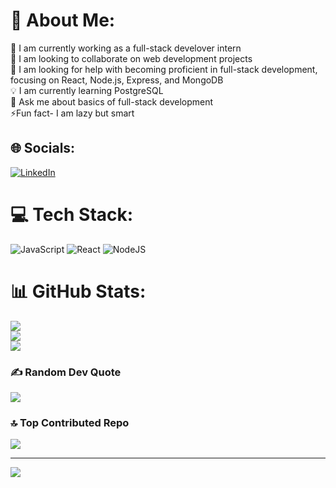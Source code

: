 # 💫 About Me:
🔭 I am currently working as a full-stack develover intern<br>👥 I am looking to collaborate on web development projects<br>🤝 I am looking for help with becoming proficient in full-stack development, focusing on React, Node.js, Express, and MongoDB<br>💡 I am currently learning PostgreSQL <br>💬 Ask me about basics of full-stack development <br>⚡Fun fact- I am lazy but smart<br>


## 🌐 Socials:
[![LinkedIn](https://img.shields.io/badge/LinkedIn-%230077B5.svg?logo=linkedin&logoColor=white)](https://linkedin.com/in/nabina-mangrati-62a03a238) 

# 💻 Tech Stack:
![JavaScript](https://img.shields.io/badge/javascript-%23323330.svg?style=flat&logo=javascript&logoColor=%23F7DF1E) ![React](https://img.shields.io/badge/react-%2320232a.svg?style=flat&logo=react&logoColor=%2361DAFB) ![NodeJS](https://img.shields.io/badge/node.js-6DA55F?style=flat&logo=node.js&logoColor=white)
# 📊 GitHub Stats:
![](https://github-readme-stats.vercel.app/api?username=nabinamangrati&theme=blue_navy&hide_border=false&include_all_commits=true&count_private=true)<br/>
![](https://github-readme-streak-stats.herokuapp.com/?user=nabinamangrati&theme=blue_navy&hide_border=false)<br/>
![](https://github-readme-stats.vercel.app/api/top-langs/?username=nabinamangrati&theme=blue_navy&hide_border=false&include_all_commits=true&count_private=true&layout=compact)

### ✍️ Random Dev Quote
![](https://quotes-github-readme.vercel.app/api?type=horizontal&theme=merko)

### 🔝 Top Contributed Repo
![](https://github-contributor-stats.vercel.app/api?username=nabinamangrati&limit=5&theme=react&combine_all_yearly_contributions=true)

---
[![](https://visitcount.itsvg.in/api?id=nabinamangrati&icon=0&color=0)](https://visitcount.itsvg.in)

<!-- Proudly created with GPRM ( https://gprm.itsvg.in ) -->
